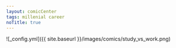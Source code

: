 ```yaml
---
layout: comicCenter
tags: millenial career
noTitle: true
---
```


![_config.yml]({{ site.baseurl }}/images/comics/study_vs_work.png)

